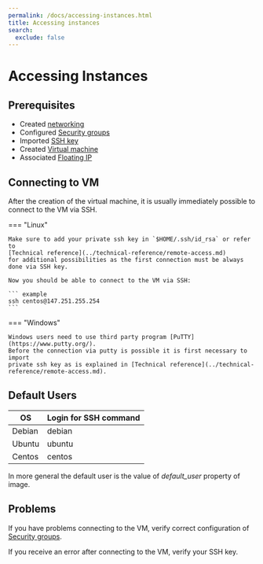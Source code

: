 ```yaml
---
permalink: /docs/accessing-instances.html
title: Accessing instances
search:
  exclude: false
---
```


# Accessing Instances

## Prerequisites

- Created [networking](../how-to-guides/create-networking.md)
- Configured [Security groups](../getting-started/creating-first-infrastructure.md#update-security-group)
- Imported [SSH key](../getting-started/creating-first-infrastructure.md#create-key-pair)
- Created [Virtual machine](../getting-started/creating-first-infrastructure.md#create-virtual-machine-instance)
- Associated [Floating IP](../how-to-guides/allocating-floating-ips.md)

## Connecting to VM

After the creation of the virtual machine, it is usually immediately possible to
connect to the VM via SSH.

=== "Linux"

    Make sure to add your private ssh key in `$HOME/.ssh/id_rsa` or refer to
    [Technical reference](../technical-reference/remote-access.md)
    for additional possibilities as the first connection must be always done via SSH key.

    Now you should be able to connect to the VM via SSH:

    ``` example
    ssh centos@147.251.255.254
    ```

=== "Windows"

    Windows users need to use third party program [PuTTY](https://www.putty.org/).
    Before the connection via putty is possible it is first necessary to import
    private ssh key as is explained in [Technical reference](../technical-reference/remote-access.md).

## Default Users

| OS     | Login for SSH command |
|--------|-----------------------|
| Debian | debian                |
| Ubuntu | ubuntu                |
| Centos | centos                |

In more general the default user is the value of *default_user* property of image.

## Problems

If you have problems connecting to the VM, verify correct configuration of
[Security groups](../how-to-guides/managing-security-groups.md).

If you receive an error after connecting to the VM, verify your SSH key.
